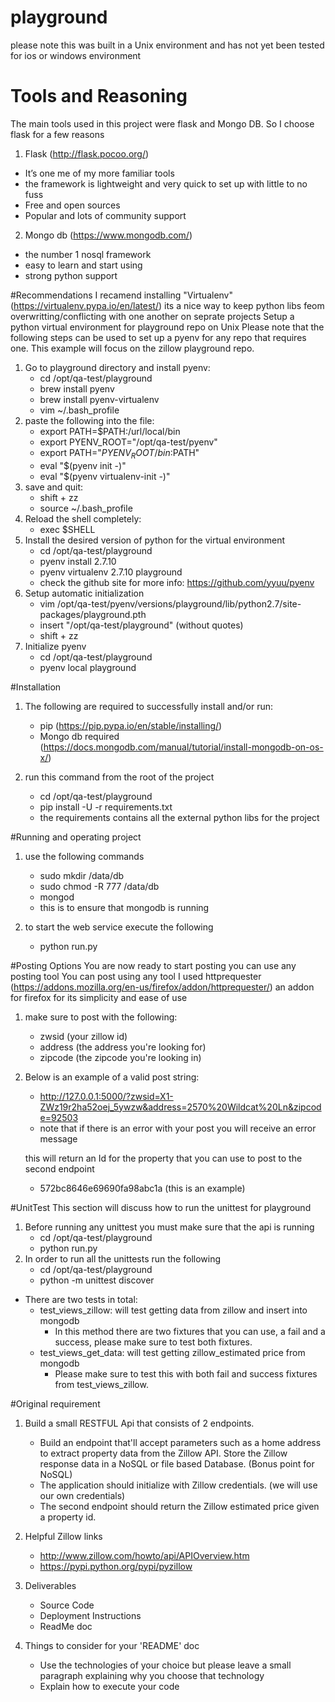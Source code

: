 # playground
please note this was built in a Unix environment and has not yet been tested for ios or windows environment
# Tools and Reasoning
  The main tools used in this project were flask and Mongo DB.
  So I choose flask for a few reasons
 
1. Flask (http://flask.pocoo.org/)
  * It’s one me of my more familiar tools  
  * the framework is lightweight and very quick to set up with little to no fuss
  * Free and open sources
  * Popular and lots of community support
2. Mongo db (https://www.mongodb.com/)  
  * the number 1 nosql framework
  * easy to learn and start using
  * strong python support


#Recommendations
I recamend installing "Virtualenv" (https://virtualenv.pypa.io/en/latest/) its a nice way to keep python libs feom overwritting/conflicting with one another on seprate projects
Setup a python virtual environment for playground repo on Unix
Please note that the following steps can be used to set up a pyenv for any repo that requires one.
This example will focus on the zillow playground repo.
1. Go to playground directory and install pyenv:
    * cd /opt/qa-test/playground
    * brew install pyenv
    * brew install pyenv-virtualenv
    * vim ~/.bash_profile
2. paste the following into the file:
    * export PATH=$PATH:/url/local/bin
    * export PYENV_ROOT="/opt/qa-test/pyenv"
    * export PATH="$PYENV_ROOT/bin:$PATH"
    * eval "$(pyenv init -)"
    * eval "$(pyenv virtualenv-init -)"
3.  save and quit:
    * shift + zz
    * source ~/.bash_profile
4. Reload the shell completely:
    * exec $SHELL
5. Install the desired version of python for the virtual environment
    * cd /opt/qa-test/playground
    * pyenv install 2.7.10
    * pyenv virtualenv 2.7.10 playground
    * check the github site for more info: https://github.com/yyuu/pyenv
6. Setup automatic initialization
    * vim /opt/qa-test/pyenv/versions/playground/lib/python2.7/site-packages/playground.pth
    * insert "/opt/qa-test/playground"  (without quotes)
    * shift + zz
7. Initialize pyenv
    * cd /opt/qa-test/playground
    * pyenv local playground

#Installation
1. The following are required to successfully install and/or run:
    * pip (https://pip.pypa.io/en/stable/installing/)
    * Mongo db required (https://docs.mongodb.com/manual/tutorial/install-mongodb-on-os-x/)

2. run this command from the root of the project
    * cd /opt/qa-test/playground
    * pip install -U -r requirements.txt
    * the requirements contains all the external python libs for the project

#Running and operating project
1. use the following commands
    * sudo mkdir /data/db
    * sudo chmod -R 777 /data/db
    * mongod
    * this is to ensure that mongodb is running

2. to start the web service execute the following
    * python run.py

#Posting Options
You are now ready to start posting you can use any posting tool
You can post using any tool I used httprequester (https://addons.mozilla.org/en-us/firefox/addon/httprequester/) an addon for firefox for its simplicity and ease of use

1. make sure to post with the following:
    * zwsid (your zillow id)
    * address (the address you're looking for)
    * zipcode (the zipcode you're looking in)

2. Below is an example of a valid post string:
    * http://127.0.0.1:5000/?zwsid=X1-ZWz19r2ha52oej_5ywzw&address=2570%20Wildcat%20Ln&zipcode=92503
    * note that if there is an error with your post you will receive an error message

    this will return an Id for the property that you can use to post to the second endpoint
    * 572bc8646e69690fa98abc1a (this is an example)



#UnitTest
This section will discuss how to run the unittest for playground
1. Before running any unittest you must make sure that the api is running
    * cd /opt/qa-test/playground
    * python run.py
2. In order to run all the unittests run the following
    * cd /opt/qa-test/playground
    * python -m unittest discover
- There are two tests in total:
    * test_views_zillow: will test getting data from zillow and insert into mongodb
        * In this method there are two fixtures that you can use, a fail and a success, please make sure to test both fixtures.
    * test_views_get_data: will test getting zillow_estimated price from mongodb
        * Please make sure to test this with both fail and success fixtures from test_views_zillow.


#Original requirement

1. Build a small RESTFUL Api that consists of 2 endpoints.
    * Build an endpoint that'll accept parameters such as a home address to extract property data from the Zillow API. Store the Zillow response data in a NoSQL or file based Database. (Bonus point for NoSQL)
    * The application should initialize with Zillow credentials. (we will use our own credentials)
    * The second endpoint should return the Zillow estimated price given a property id.

2. Helpful Zillow links
    * http://www.zillow.com/howto/api/APIOverview.htm
    * https://pypi.python.org/pypi/pyzillow
3. Deliverables
    * Source Code
    * Deployment Instructions
    * ReadMe doc
4. Things to consider for your 'README' doc
    * Use the technologies of your choice but please leave a small paragraph explaining why you choose that technology
    * Explain how to execute your code


